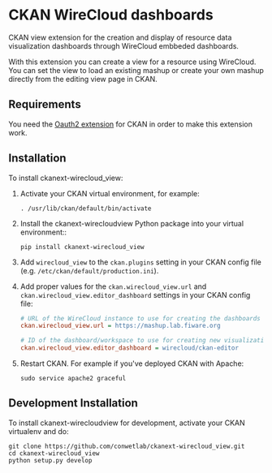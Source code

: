 # CKAN WireCloud dashboards

CKAN view extension for the creation and display of resource data visualization dashboards through WireCloud embbeded dashboards.

With this extension you can create a view for a resource using WireCloud. You can set the view to load an existing mashup or
create your own mashup directly from the editing view page in CKAN.


## Requirements

You need the [Oauth2 extension](https://github.com/conwetlab/ckanext-oauth2) for CKAN in order to make this extension work.


## Installation

To install ckanext-wirecloud_view:

1. Activate your CKAN virtual environment, for example:

    ```
    . /usr/lib/ckan/default/bin/activate
    ```

2. Install the ckanext-wirecloudview Python package into your virtual environment::

    ```
    pip install ckanext-wirecloud_view
    ```

3. Add `wirecloud_view` to the `ckan.plugins` setting in your CKAN
   config file (e.g. `/etc/ckan/default/production.ini`).

4. Add proper values for the `ckan.wirecloud_view.url` and
   `ckan.wirecloud_view.editor_dashboard` settings in your CKAN config file:

   ```ini
   # URL of the WireCloud instance to use for creating the dashboards
   ckan.wirecloud_view.url = https://mashup.lab.fiware.org

   # ID of the dashboard/workspace to use for creating new visualization dashboards
   ckan.wirecloud_view.editor_dashboard = wirecloud/ckan-editor
   ```

5. Restart CKAN. For example if you've deployed CKAN with Apache:

    ```
    sudo service apache2 graceful
    ```

## Development Installation

To install ckanext-wirecloudview for development, activate your CKAN virtualenv and
do:

```
git clone https://github.com/conwetlab/ckanext-wirecloud_view.git
cd ckanext-wirecloud_view
python setup.py develop
```
